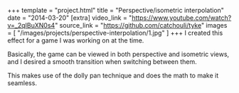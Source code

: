 +++
template = "project.html"
title = "Perspective/isometric interpolation"
date = "2014-03-20"
[extra]
video_link = "https://www.youtube.com/watch?v=_2qIBuXN0s4"
source_link = "https://github.com/catchouli/tyke"
images = [
    "/images/projects/perspective-interpolation/1.jpg"
]
+++
I created this effect for a game I was working on at the time.

Basically, the game can be viewed in both perspective and isometric views, and I desired a smooth transition when switching between them.

This makes use of the dolly pan technique and does the math to make it seamless.
<!-- more -->
